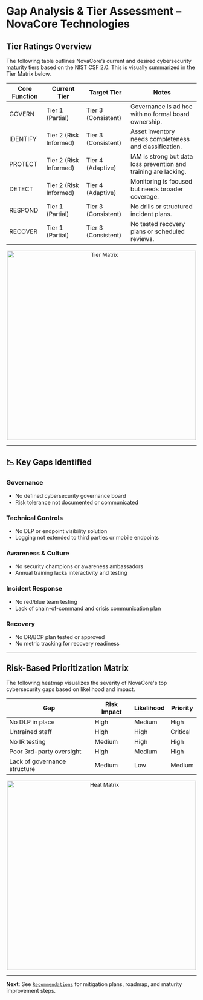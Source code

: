 # Gap Analysis & Tier Assessment – NovaCore Technologies

## Tier Ratings Overview

The following table outlines NovaCore’s current and desired cybersecurity maturity tiers based on the NIST CSF 2.0. This is visually summarized in the Tier Matrix below.

| Core Function | Current Tier | Target Tier | Notes |
|---------------|--------------|-------------|-------|
| GOVERN        | Tier 1 (Partial) | Tier 3 (Consistent) | Governance is ad hoc with no formal board ownership. |
| IDENTIFY      | Tier 2 (Risk Informed) | Tier 3 (Consistent) | Asset inventory needs completeness and classification. |
| PROTECT       | Tier 2 (Risk Informed) | Tier 4 (Adaptive) | IAM is strong but data loss prevention and training are lacking. |
| DETECT        | Tier 2 (Risk Informed) | Tier 4 (Adaptive) | Monitoring is focused but needs broader coverage. |
| RESPOND       | Tier 1 (Partial) | Tier 3 (Consistent) | No drills or structured incident plans. |
| RECOVER       | Tier 1 (Partial) | Tier 3 (Consistent) | No tested recovery plans or scheduled reviews. |

<div align="center">
<img alt="Tier Matrix" src="https://github.com/user-attachments/assets/bb7fdf41-de4f-40c1-bc61-4cd336ebfbf2" width="500">
</div>

---

## 📉 Key Gaps Identified

### Governance
- No defined cybersecurity governance board
- Risk tolerance not documented or communicated

### Technical Controls
- No DLP or endpoint visibility solution
- Logging not extended to third parties or mobile endpoints

### Awareness & Culture
- No security champions or awareness ambassadors
- Annual training lacks interactivity and testing

### Incident Response
- No red/blue team testing
- Lack of chain-of-command and crisis communication plan

### Recovery
- No DR/BCP plan tested or approved
- No metric tracking for recovery readiness

---

## Risk-Based Prioritization Matrix

The following heatmap visualizes the severity of NovaCore's top cybersecurity gaps based on likelihood and impact.

| Gap | Risk Impact | Likelihood | Priority |
|-----|-------------|------------|----------|
| No DLP in place | High | Medium | High |
| Untrained staff | High | High | Critical |
| No IR testing | Medium | High | High |
| Poor 3rd-party oversight | High | Medium | High |
| Lack of governance structure | Medium | Low | Medium |

<div align="center">
<img alt="Heat Matrix" src="https://github.com/user-attachments/assets/f1f3f57d-5c75-42c9-8446-3a23029545d9" width="500">
</div>

---

**Next**: See [`Recommendations`](https://github.com/Goodka7/GRC/blob/main/Recommendations.md) for mitigation plans, roadmap, and maturity improvement steps.

